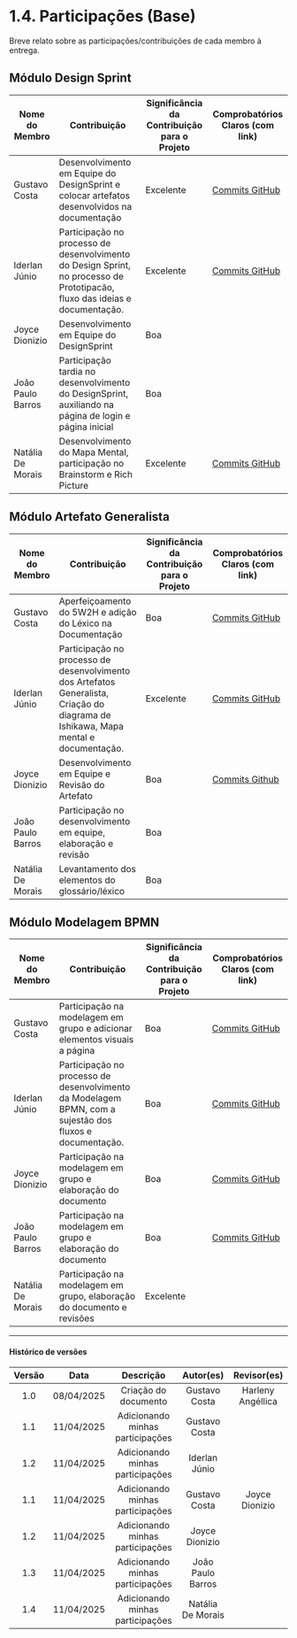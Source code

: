# 1.4. Participações (Base)

Breve relato sobre as participações/contribuições de cada membro à entrega. 

## Módulo Design Sprint 

| Nome do Membro     | Contribuição                                                                 | Significância da Contribuição para o Projeto | Comprobatórios Claros (com link)                |
|--------------------|------------------------------------------------------------------------------|----------------------------------------------|--------------------------------------------------|
| Gustavo Costa        | Desenvolvimento em Equipe do DesignSprint e colocar artefatos desenvolvidos na documentação               | Excelente                                    | [Commits GitHub](https://github.com/UnBArqDsw2025-1-Turma01/2025.1-T01-_G7_FCTEPodcast_Entrega_01/commit/edb7d80ce8c0fd03cc3b966f2746d243978c2b88) |
| Iderlan Júnio       | Participação no processo de desenvolvimento do Design Sprint, no processo de Prototipacão, fluxo das ideias e documentação.               | Excelente                                    | [Commits GitHub](https://github.com/UnBArqDsw2025-1-Turma01/2025.1-T01-_G7_FCTEPodcast_Entrega_01/commit/edb7d80ce8c0fd03cc3b966f2746d243978c2b88)                                                             |
| Joyce Dionizio        | Desenvolvimento em Equipe do DesignSprint               | Boa                                    | |
| João Paulo Barros  | Participação tardia no desenvolvimento do DesignSprint, auxiliando na página de login e página inicial | Boa |  |
| Natália De Morais  | Desenvolvimento do Mapa Mental, participação no Brainstorm e Rich Picture | Excelente |  [Commits GitHub](https://github.com/UnBArqDsw2025-1-Turma01/2025.1-T01-_G7_FCTEPodcast_Entrega_01/commit/aff56e1038f7a014508ba4e479f294f15c949e28)|


<!-- |Nome do Membro | Contribuição | Significância da Contribuição para o Projeto (Excelente/Boa/Regular/Ruim/Nula) | Comprobatórios Claros (com link)

EXEMPLO:
| Fulano  |  1. Participação nas Etapas da Design Sprint elaborando artefatos | Boa | Registro nos Versionamentos do Documento de Design Sprint, conforme (link)

TODOS DEVEM PARTICIPAR, MOSTRANDO SEUS PONTOS DE VISTA E COMO COLABORARAM NESSA ETAPA DA ENTREGA COM COMPROBATÓRIOS. -->


## Módulo Artefato Generalista 


|Nome do Membro | Contribuição | Significância da Contribuição para o Projeto | Comprobatórios Claros (com link) |
|---------------|--------------|--------------------------------------------------------------------------------|----------------------------------|
| Gustavo Costa | Aperfeiçoamento do 5W2H e adição do Léxico na Documentação | Boa  | [Commits GitHub](https://github.com/UnBArqDsw2025-1-Turma01/2025.1-T01-_G7_FCTEPodcast_Entrega_01/commit/7766b1b9051a9161def8c6e929806b1a3be8b44f) |
| Iderlan Júnio       | Participação no processo de desenvolvimento dos Artefatos Generalista, Criação do diagrama de Ishikawa, Mapa mental e documentação.               | Excelente                                    | [Commits GitHub](https://github.com/UnBArqDsw2025-1-Turma01/2025.1-T01-_G7_FCTEPodcast_Entrega_01/commit/7766b1b9051a9161def8c6e929806b1a3be8b44f)                                                         |
| Joyce Dionizio        | Desenvolvimento em Equipe e Revisão do Artefato             | Boa                                    |[Commits Github](https://github.com/UnBArqDsw2025-1-Turma01/2025.1-T01-_G7_FCTEPodcast_Entrega_01/commit/96610b1d3784c40a43bcc086b994b153d72f63a3) |
| João Paulo Barros  | Participação no desenvolvimento em equipe, elaboração e revisão | Boa ||
| Natália De Morais  | Levantamento dos elementos do glossário/léxico | Boa |  |

<!-- EXEMPLO:
| Fulano  |  1. Elaboração do Artefato 5W2H | EXCELENTE | Registro nos Versionamentos do Documento do 5W2H, conforme (link) e Commits (links)

TODOS DEVEM PARTICIPAR, MOSTRANDO SEUS PONTOS DE VISTA E COMO COLABORARAM NESSA ETAPA DA ENTREGA COM COMPROBATÓRIOS. -->



## Módulo Modelagem BPMN

|Nome do Membro | Contribuição | Significância da Contribuição para o Projeto | Comprobatórios Claros (com link) |
|---------------|--------------|----------------------------------------------|----------------------------------|
| Gustavo Costa | Participação na modelagem em grupo e adicionar elementos visuais a página| Boa |      [Commits GitHub](https://github.com/UnBArqDsw2025-1-Turma01/2025.1-T01-_G7_FCTEPodcast_Entrega_01/commit/b0280d61b1e4817f4b6216f844ed36835f848aa5)         |
| Iderlan Júnio       | Participação no processo de desenvolvimento da Modelagem BPMN, com a sujestão dos fluxos e documentação.               | Boa                                   |    [Commits GitHub](https://github.com/UnBArqDsw2025-1-Turma01/2025.1-T01-_G7_FCTEPodcast_Entrega_01/commit/b0280d61b1e4817f4b6216f844ed36835f848aa5)                                                            |
| Joyce Dionizio | Participação na modelagem em grupo e elaboração do documento| Boa |      [Commits GitHub](https://github.com/UnBArqDsw2025-1-Turma01/2025.1-T01-_G7_FCTEPodcast_Entrega_01/commit/771c36132d5e3ae2e0eece0b65c4dd027ea5fad3)         |
| João Paulo Barros  | Participação na modelagem em grupo e elaboração do documento | Boa | [Commits GitHub](https://github.com/UnBArqDsw2025-1-Turma01/2025.1-T01-_G7_FCTEPodcast_Entrega_01/commit/0a79851458ee81ae3de2c7fda3849a0a37eb32b4)         |
| Natália De Morais | Participação na modelagem em grupo, elaboração do documento e revisões | Excelente |  |
<!-- EXEMPLO:
| Fulano  |  1. Modelagem da atividade ATIVIDADE_X. 2. Participação no subprocesso SUBPROCESSO_Y | Regular | Registro nos Versionamentos do Documento de Modelagem BPMN, conforme (link) e debates nas Issues (links)

TODOS DEVEM PARTICIPAR, MOSTRANDO SEUS PONTOS DE VISTA E COMO COLABORARAM NESSA ETAPA DA ENTREGA COM COMPROBATÓRIOS. -->



---

#### Histórico de versões 

| Versão |    Data    |              Descrição              |       Autor(es)       |      Revisor(es)       |
|:------:|:----------:|:-----------------------------------:|:---------------------:|:----------------------:|
| 1.0    | 08/04/2025 | Criação do documento                | Gustavo Costa         | Harleny Angéllica      |
| 1.1    | 11/04/2025 | Adicionando minhas participações    | Gustavo Costa         |                        |
| 1.2    | 11/04/2025 | Adicionando minhas participações    | Iderlan Júnio       |                        |
| 1.1    | 11/04/2025 | Adicionando minhas participações    | Gustavo Costa         |    Joyce Dionizio      |
| 1.2    | 11/04/2025 | Adicionando minhas participações    | Joyce Dionizio        |                        |
| 1.3    | 11/04/2025 | Adicionando minhas participações    | João Paulo Barros     |                        |
| 1.4    | 11/04/2025 | Adicionando minhas participações    | Natália De Morais     |                        |
